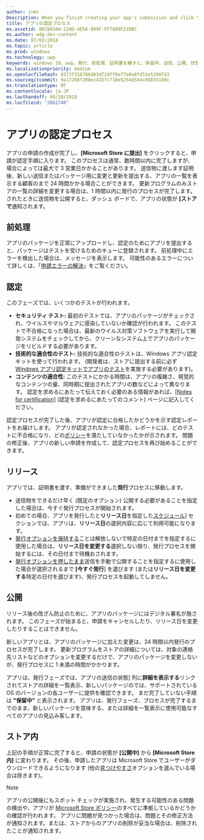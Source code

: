```yaml
---
author: jnHs
Description: When you finish creating your app's submission and click Submit to the Store, the submission enters the certification step.
title: アプリの認定プロセス
ms.assetid: 0DCB4344-224D-4E5A-899F-FF7A89F23DBC
ms.author: wdg-dev-content
ms.date: 07/02/2018
ms.topic: article
ms.prod: windows
ms.technology: uwp
keywords: windows 10、uwp、発行、前処理、証明書を離すと、保留中、送信、公開、状態、時間
ms.localizationpriority: medium
ms.openlocfilehash: 8372f316786d83d72dff8ef7a0a8fd53e5390743
ms.sourcegitcommit: 9a17266f208ec415fc718e5254d5b4c08835150c
ms.translationtype: MT
ms.contentlocale: ja-JP
ms.lasthandoff: 08/28/2018
ms.locfileid: "2882740"
---
```

# <a name="the-app-certification-process"></a>アプリの認定プロセス

アプリの申請の作成が完了し、**[Microsoft Store に提出]** をクリックすると、申請が認定手順に入ります。 このプロセスは通常、数時間以内に完了しますが、場合によっては最大で 3 営業日かかることがあります。 送信物に渡します証明後、新しい送信またはパッケージ用に変更と更新を提出する、アプリの一覧を表示する顧客のまで 24 時間かかる場合ことができます。 更新プログラムのみストアの一覧の詳細を変更する場合は、1 時間以内に発行のプロセスが完了します。  されたときに送信物を公開すると、ダッシュ ボードで、アプリの状態が **[ストアで**通知されます。

## <a name="preprocessing"></a>前処理

アプリのパッケージを正常にアップロードし、認定のためにアプリを提出すると、パッケージはテストを受けるためのキューに登録されます。 前処理中にエラーを検出した場合は、メッセージを表示します。 可能性のあるエラーについて詳しくは、「[申請エラーの解決](resolve-submission-errors.md)」をご覧ください。

## <a name="certification"></a>認定

このフェーズでは、いくつかのテストが行われます。

-   **セキュリティ テスト:** 最初のテストでは、アプリのパッケージがチェックされ、ウイルスやマルウェアに感染していないか確認が行われます。 このテストで不合格になった場合は、最新のウイルス対策ソフトウェアを実行して開発システムをチェックしてから、クリーンなシステム上でアプリのパッケージをリビルドする必要があります。
-   **技術的な適合性のテスト:** 技術的な適合性のテストは、Windows アプリ認定キットを使って行われます。 (開発者は、ストアに提出する前に必ず [Windows アプリ認定キットでアプリのテスト](../debug-test-perf/windows-app-certification-kit.md)を実施する必要があります)。
-   **コンテンツの適合性:** このテストにかかる時間は、アプリの複雑さ、視覚的なコンテンツの量、同時期に提出されたアプリの数などによって異なります。 認定を求めるにあたって伝えておく必要のある情報があれば、[[Notes for certification]](notes-for-certification.md) (認定を求めるにあたってのコメント) ページに記入してください。

認定プロセスが完了した後、アプリが認定に合格したかどうかを示す認定レポートをお届けします。 アプリが認定されなかった場合、レポートには、どのテストに不合格になり、どの[ポリシー](https://docs.microsoft.com/legal/windows/agreements/store-policies)を満たしていなかったかが示されます。 問題の修正後、アプリの新しい申請を作成して、認定プロセスを再び始めることができます。

## <a name="release"></a>リリース

アプリでは、証明書を渡す、準備ができました**発行**プロセスに移動します。

- 送信物をできるだけ早く (既定のオプション) 公開する必要があることを指定した場合は、今すぐ発行プロセスが開始されます。
- 初めての場合、アプリを発行したと**リリース日**を指定した[スケジュール](configure-precise-release-scheduling.md#release)] セクションでは、アプリは、**リリース日**の選択内容に応じて利用可能になります。
- [発行オプションを保持する](manage-submission-options.md#publishing-hold-options)ことは解放しないで特定の日付までを指定するに使用した場合は、**リリース日を変更する**選択しない限り、発行プロセスを開始するには、その日付まで待機おされます。
- [発行オプションを押したまま](manage-submission-options.md#publishing-hold-options)送信を手動で公開することを指定するに使用した場合が選択されるまで **[今すぐ発行**] を選びます (または**リリース日を変更する**特定の日付を選びます)、発行プロセスを起動してしません。


## <a name="publishing"></a>公開

リリース後の改ざん防止のために、アプリのパッケージにはデジタル署名が施されます。 このフェーズが始まると、申請をキャンセルしたり、リリース日を変更したりすることはできません。

新しいアプリとは、アプリのパッケージに加えた変更は、24 時間以内発行のプロセスが完了します。 更新プログラムをストアの詳細については、対象の連絡先リストなどのオプションを変更するだけで、アプリのパッケージを変更しないが、発行プロセスに 1 未満の時間がかかります。

アプリは、発行フェーズでは、アプリの送信の状態] 列に**詳細を表示する**リンクされてストアの詳細を一覧表示、新しいパッケージのでは、サポートされている OS のバージョンの各ユーザーに提供を確認できます。 まだ完了していない手順は **"保留中"** と表示されます。 アプリは、発行フェーズ、プロセスが完了するまでのまま、新しいパッケージを意味する、または詳細を一覧表示に使用可能なすべてのアプリの見込み客します。

## <a name="in-the-store"></a>ストア内 

上記の手順が正常に完了すると、申請の状態が **[公開中]** から **[Microsoft Store 内]** に変わります。 その後、申請したアプリは Microsoft Store でユーザーがダウンロードできるようになります (他の[見つけやすさ](choose-visibility-options.md#discoverability)オプションを選んでいる場合は除きます)。 

> [!NOTE]
> アプリの公開後にもスポット チェックが実施され、発生する可能性のある問題の検出や、アプリが [Microsoft Store ポリシー](https://docs.microsoft.com/legal/windows/agreements/store-policies)のすべてに準拠しているかどうかの確認が行われます。 アプリに問題が見つかった場合は、問題とその修正方法が通知されます。または、ストアからのアプリの削除が妥当な場合は、削除されたことが通知されます。

 

 

 




